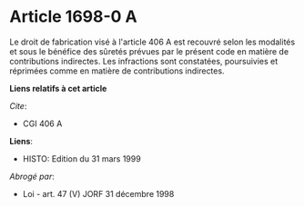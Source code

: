 # Article 1698-0 A

Le droit de fabrication visé à l'article 406 A est recouvré selon les modalités et sous le bénéfice des sûretés prévues par
le présent code en matière de contributions indirectes. Les infractions sont constatées, poursuivies et réprimées comme en
matière de contributions indirectes.

**Liens relatifs à cet article**

_Cite_:

  - CGI 406 A

**Liens**:

  - HISTO: Edition du 31 mars 1999

_Abrogé par_:

  - Loi - art. 47 (V) JORF 31 décembre 1998
